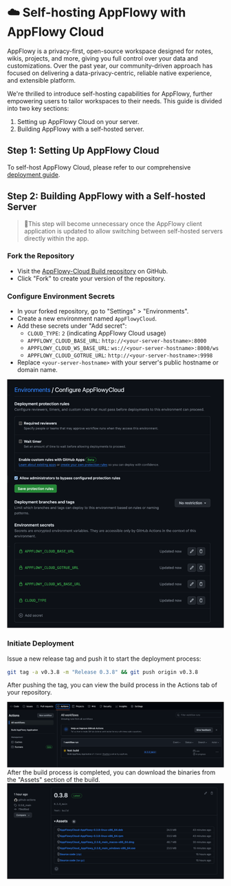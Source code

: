 # ☁️ Self-hosting AppFlowy with AppFlowy Cloud

AppFlowy is a privacy-first, open-source workspace designed for notes, wikis, projects, and more, giving you full control over your data and customizations. Over the past year, our community-driven approach has focused on delivering a data-privacy-centric, reliable native experience, and extensible platform.

We're thrilled to introduce self-hosting capabilities for AppFlowy, further empowering users to tailor workspaces to their needs. This guide is divided into two key sections:

1. Setting up AppFlowy Cloud on your server.
2. Building AppFlowy with a self-hosted server.

## Step 1: Setting Up AppFlowy Cloud

To self-host AppFlowy Cloud, please refer to our comprehensive [deployment guide](https://github.com/AppFlowy-IO/AppFlowy-Cloud/blob/main/doc/deployment.md).

## Step 2: Building AppFlowy with a Self-hosted Server

> 💪This step will become unnecessary once the AppFlowy client application is updated to allow switching between self-hosted servers directly within the app.

### Fork the Repository

- Visit the [AppFlowy-Cloud Build repository](https://github.com/AppFlowy-IO/AppFlowy-with-AppFlowy-Cloud-Build) on GitHub.
- Click "Fork" to create your version of the repository.

### Configure Environment Secrets

- In your forked repository, go to "Settings" > "Environments".
- Create a new environment named `AppFlowyCloud`.
- Add these secrets under "Add secret":
    - `CLOUD_TYPE`: `2` (indicating AppFlowy Cloud usage)
    - `APPFLOWY_CLOUD_BASE_URL`: `http://<your-server-hostname>:8000`
    - `APPFLOWY_CLOUD_WS_BASE_URL`: `ws://<your-server-hostname>:8000/ws`
    - `APPFLOWY_CLOUD_GOTRUE_URL`: `http://<your-server-hostname>:9998`
- Replace `<your-server-hostname>` with your server's public hostname or domain name.

![img.png](../assets/appflowy_cloud_self_host_env.png)

### Initiate Deployment

Issue a new release tag and push it to start the deployment process:
   ```bash
   git tag -a v0.3.8 -m "Release 0.3.8" && git push origin v0.3.8
   ```
 After pushing the tag, you can view the build process in the Actions tab of your repository.

 ![img_1.png](../assets/appflowy_cloud_build_action.png)
 After the build process is completed, you can download the binaries from the "Assets" section of the build.
 ![img.png](img.png)
